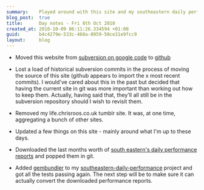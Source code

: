 ```yaml
---
summary:    Played around with this site and my southeastern daily performance report project.
blog_post:  true
title:      Day notes - Fri 8th Oct 2010
created_at: 2010-10-09 06:11:26.334594 +01:00
guid:       b4c4279e-533c-468a-8959-50ce31e9fcc9
layout:     blog
---
```


* Moved this website from [subversion on google code](http://chrisroos.googlecode.com/svn/trunk/websites/chrisroos.co.uk/) to [github](http://github.com/chrisroos/chrisroos.co.uk)

* Lost a load of historical subversion commits in the process of moving the source of this site (github appears to import the x most recent commits).  I would've cared about this in the past but decided that having the current site in git was more important than working out how to keep them.  Actually, having said that, they'll all still be in the subversion repository should I wish to revisit them.

* Removed my life.chrisroos.co.uk tumblr site.  It was, at one time, aggregating a bunch of other sites.

* Updated a few things on this site - mainly around what I'm up to these days.

* Downloaded the last months worth of [south eastern's daily performance reports](http://www.southeasternrailway.co.uk/your-journey/daily-performance/) and popped them in git.

* Added [gembundler](http://gembundler.com) to my [southeastern-daily-performance](http://github.com/chrisroos/southeastern-daily-performance) project and got all the tests passing again.  The next step will be to make sure it can actually convert the downloaded performance reports.
